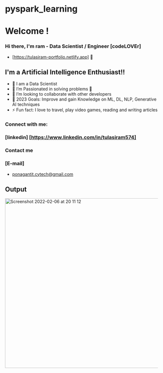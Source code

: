 # pyspark_learning

# Welcome !
### Hi there, I'm ram - Data Scientist / Engineer [codeLOVEr]

* [https://tulasiram-portfolio.netlify.app] 👋


## I'm a Artificial Intelligence Enthusiast!!

- 🔭 I am a Data Scientist
- 🌱 I’m Passionated in solving problems 🤣
- 👯 I’m looking to collaborate with other developers
- 🥅 2023 Goals: Improve and gain Knowledge on ML, DL, NLP, Generative AI techniques
- ⚡ Fun fact: I love to travel, play video games, reading and writing articles

### Connect with me:

### [linkedin] [https://www.linkedin.com/in/tulasiram574]

### Contact me
### [E-mail]
* ponagantit.cytech@gmail.com

## Output

<img width="559" alt="Screenshot 2022-02-06 at 20 11 12" src="https://user-images.githubusercontent.com/38869311/152697418-b71c2ac4-529d-4c33-b4be-87682d937de2.png">



